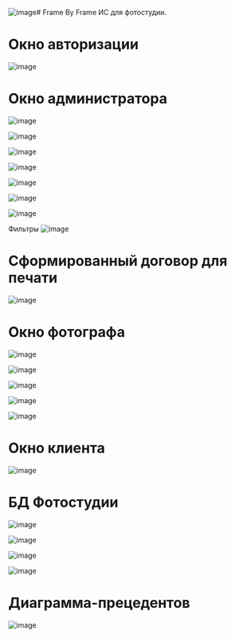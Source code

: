 ![image](https://github.com/ladn00/Frame-By-Frame-latest-/assets/124509186/ae529c21-9312-4484-ad64-73b8a34c1f9d)# Frame By Frame 
ИС для фотостудии.

# Окно авторизации
![image](https://github.com/ladn00/Frame-By-Frame-latest-/assets/124509186/35e90461-e1ce-4e00-ae90-6617b30a716a)

# Окно администратора
![image](https://github.com/ladn00/Frame-By-Frame-latest-/assets/124509186/1a9f521f-7057-47a7-b406-6a95813d0b64)

![image](https://github.com/ladn00/Frame-By-Frame-latest-/assets/124509186/b8b55324-9640-475f-9ed4-c5e2d8ccb482)

![image](https://github.com/ladn00/Frame-By-Frame-latest-/assets/124509186/39972ebe-60f5-4526-b80f-897c7e789683)

![image](https://github.com/ladn00/Frame-By-Frame-latest-/assets/124509186/b5bea921-d0a5-472f-ad66-de27b512e5a6)

![image](https://github.com/ladn00/Frame-By-Frame-latest-/assets/124509186/ed426711-cd04-4e7c-93e4-b956d645931d)

![image](https://github.com/ladn00/Frame-By-Frame-latest-/assets/124509186/8f97784a-8745-4b10-ae40-d99af64dfda3)

![image](https://github.com/ladn00/Frame-By-Frame-latest-/assets/124509186/47a4238a-549a-4c35-a59c-d1faa016e35f)

Фильтры
![image](https://github.com/ladn00/Frame-By-Frame-latest-/assets/124509186/57cac2b3-3938-40e9-9e65-3ebffeb4b18b)


# Сформированный договор для печати

![image](https://github.com/ladn00/Frame-By-Frame-latest-/assets/124509186/16516898-4a01-499a-870b-a03405f65852)

# Окно фотографа

![image](https://github.com/ladn00/Frame-By-Frame-latest-/assets/124509186/a411df8d-9c9c-433f-9e7f-11d1842a2a3e)

![image](https://github.com/ladn00/Frame-By-Frame-latest-/assets/124509186/dae1e1b2-029f-4249-b3f0-1f26a152d20d)

![image](https://github.com/ladn00/Frame-By-Frame-latest-/assets/124509186/0fceec76-645a-4c31-ba56-74d61c377b2d)

![image](https://github.com/ladn00/Frame-By-Frame-latest-/assets/124509186/637e8ca4-eb9e-4870-9f30-77cf51da6aaa)

![image](https://github.com/ladn00/Frame-By-Frame-latest-/assets/124509186/30f8a6f1-4ec2-4906-b408-dfe73fb206dd)

# Окно клиента

![image](https://github.com/ladn00/Frame-By-Frame-latest-/assets/124509186/54d6555d-4c4e-4fcd-b9e2-2fac4eee20fb)


# БД Фотостудии
![image](https://github.com/ladn00/Frame-By-Frame-latest-/assets/124509186/ccd555e7-658a-449d-b0a8-8ea30486afb0)

![image](https://github.com/ladn00/Frame-By-Frame-latest-/assets/124509186/9d83f83a-7978-4f47-baa5-e472d882c725)

![image](https://github.com/ladn00/Frame-By-Frame-latest-/assets/124509186/f00d78e2-0b6e-48a6-8003-4ae03ec307d2)

![image](https://github.com/ladn00/Frame-By-Frame-latest-/assets/124509186/8b9056f7-a9b2-4d3d-9f88-0d67dc115269)


# Диаграмма-прецедентов
![image](https://github.com/ladn00/Frame-By-Frame-latest-/assets/124509186/d70d5b64-2e53-4b69-8a95-27f4c61ee189)

